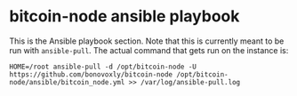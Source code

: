 # bitcoin-node ansible playbook

This is the Ansible playbook section. Note that this is currently meant to be run with `ansible-pull`. The actual command that gets run on the instance is:

```
HOME=/root ansible-pull -d /opt/bitcoin-node -U https://github.com/bonovoxly/bitcoin-node /opt/bitcoin-node/ansible/bitcoin_node.yml >> /var/log/ansible-pull.log
```

